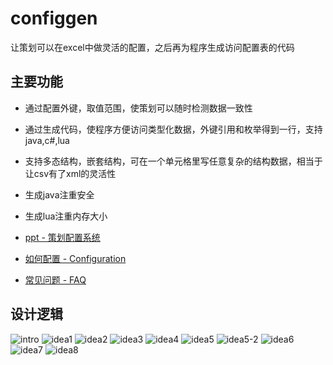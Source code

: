 # configgen

让策划可以在excel中做灵活的配置，之后再为程序生成访问配置表的代码

## 主要功能

* 通过配置外键，取值范围，使策划可以随时检测数据一致性

* 通过生成代码，使程序方便访问类型化数据，外键引用和枚举得到一行，支持java,c#,lua

* 支持多态结构，嵌套结构，可在一个单元格里写任意复杂的结构数据，相当于让csv有了xml的灵活性

* 生成java注重安全

* 生成lua注重内存大小

* [ppt - 策划配置系统](doc/策划配置系统.pptx)

* [如何配置 - Configuration](doc/Configuration.md)

* [常见问题 - FAQ](doc/FAQ.md)



## 设计逻辑

![intro](doc/intro.PNG)
![idea1](doc/idea1.PNG)
![idea2](doc/idea2.PNG)
![idea3](doc/idea3.PNG)
![idea4](doc/idea4.PNG)
![idea5](doc/idea5.PNG)
![idea5-2](doc/idea5-2.PNG)
![idea6](doc/idea6.PNG)
![idea7](doc/idea7.PNG)
![idea8](doc/idea8.PNG)
